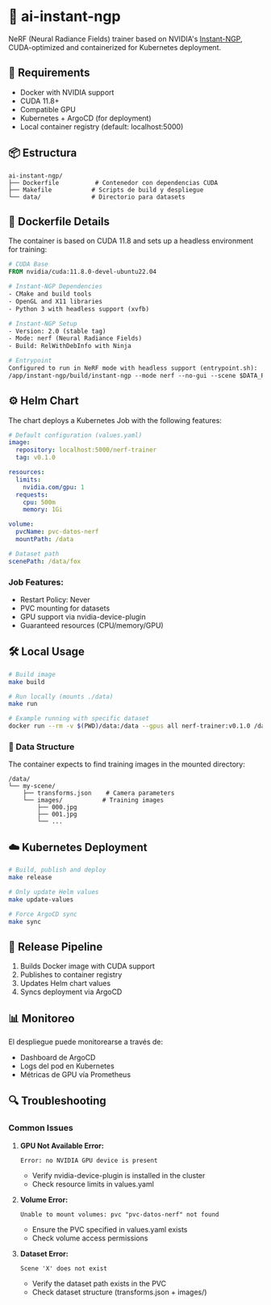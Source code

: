# 🚀 ai-instant-ngp

NeRF (Neural Radiance Fields) trainer based on NVIDIA's [Instant-NGP](https://github.com/NVlabs/instant-ngp), CUDA-optimized and containerized for Kubernetes deployment.

## 🔧 Requirements

- Docker with NVIDIA support
- CUDA 11.8+
- Compatible GPU
- Kubernetes + ArgoCD (for deployment)
- Local container registry (default: localhost:5000)

## 📦 Estructura

```
ai-instant-ngp/
├── Dockerfile          # Contenedor con dependencias CUDA
├── Makefile           # Scripts de build y despliegue
└── data/              # Directorio para datasets
```

## 🐋 Dockerfile Details

The container is based on CUDA 11.8 and sets up a headless environment for training:

```dockerfile
# CUDA Base
FROM nvidia/cuda:11.8.0-devel-ubuntu22.04

# Instant-NGP Dependencies
- CMake and build tools
- OpenGL and X11 libraries
- Python 3 with headless support (xvfb)

# Instant-NGP Setup
- Version: 2.0 (stable tag)
- Mode: nerf (Neural Radiance Fields)
- Build: RelWithDebInfo with Ninja

# Entrypoint
Configured to run in NeRF mode with headless support (entrypoint.sh):
/app/instant-ngp/build/instant-ngp --mode nerf --no-gui --scene $DATA_PATH
```

## ⚙️ Helm Chart

The chart deploys a Kubernetes Job with the following features:

```yaml
# Default configuration (values.yaml)
image:
  repository: localhost:5000/nerf-trainer
  tag: v0.1.0

resources:
  limits:
    nvidia.com/gpu: 1
  requests:
    cpu: 500m
    memory: 1Gi

volume:
  pvcName: pvc-datos-nerf
  mountPath: /data

# Dataset path
scenePath: /data/fox
```

### Job Features:
- Restart Policy: Never
- PVC mounting for datasets
- GPU support via nvidia-device-plugin
- Guaranteed resources (CPU/memory/GPU)

## 🛠️ Local Usage

```bash
# Build image
make build

# Run locally (mounts ./data)
make run

# Example running with specific dataset
docker run --rm -v $(PWD)/data:/data --gpus all nerf-trainer:v0.1.0 /data/my-scene
```

### 📁 Data Structure
The container expects to find training images in the mounted directory:

```
/data/
└── my-scene/
    ├── transforms.json    # Camera parameters
    └── images/           # Training images
        ├── 000.jpg
        ├── 001.jpg
        └── ...
```

## ☁️ Kubernetes Deployment

```bash
# Build, publish and deploy
make release

# Only update Helm values
make update-values

# Force ArgoCD sync
make sync
```

## 🔄 Release Pipeline

1. Builds Docker image with CUDA support
2. Publishes to container registry
3. Updates Helm chart values
4. Syncs deployment via ArgoCD

## 📊 Monitoreo

El despliegue puede monitorearse a través de:
- Dashboard de ArgoCD
- Logs del pod en Kubernetes
- Métricas de GPU vía Prometheus

## 🔍 Troubleshooting

### Common Issues

1. **GPU Not Available Error:**
   ```
   Error: no NVIDIA GPU device is present
   ```
   - Verify nvidia-device-plugin is installed in the cluster
   - Check resource limits in values.yaml

2. **Volume Error:**
   ```
   Unable to mount volumes: pvc "pvc-datos-nerf" not found
   ```
   - Ensure the PVC specified in values.yaml exists
   - Check volume access permissions

3. **Dataset Error:**
   ```
   Scene 'X' does not exist
   ```
   - Verify the dataset path exists in the PVC
   - Check dataset structure (transforms.json + images/)

